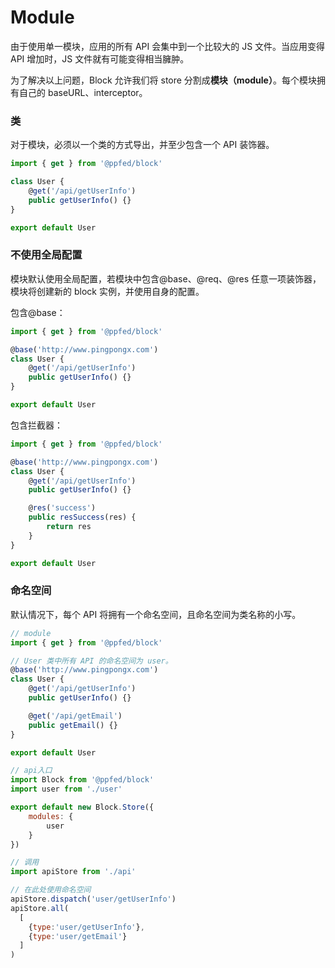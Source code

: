 # Module

由于使用单一模块，应用的所有 API 会集中到一个比较大的 JS 文件。当应用变得 API 增加时，JS 文件就有可能变得相当臃肿。

为了解决以上问题，Block 允许我们将 store 分割成**模块（module）**。每个模块拥有自己的 baseURL、interceptor。

### 类

对于模块，必须以一个类的方式导出，并至少包含一个 API 装饰器。

```js
import { get } from '@ppfed/block'

class User {
    @get('/api/getUserInfo')
    public getUserInfo() {}
}

export default User
```

### 不使用全局配置

模块默认使用全局配置，若模块中包含@base、@req、@res 任意一项装饰器，模块将创建新的 block 实例，并使用自身的配置。

包含@base：

```js
import { get } from '@ppfed/block'

@base('http://www.pingpongx.com')
class User {
    @get('/api/getUserInfo')
    public getUserInfo() {}
}

export default User
```

包含拦截器：

```js
import { get } from '@ppfed/block'

@base('http://www.pingpongx.com')
class User {
    @get('/api/getUserInfo')
    public getUserInfo() {}

    @res('success')
    public resSuccess(res) {
        return res
    }
}

export default User
```

### 命名空间

默认情况下，每个 API 将拥有一个命名空间，且命名空间为类名称的小写。

```js
// module
import { get } from '@ppfed/block'

// User 类中所有 API 的命名空间为 user。
@base('http://www.pingpongx.com')
class User {
    @get('/api/getUserInfo')
    public getUserInfo() {}

    @get('/api/getEmail')
    public getEmail() {}
}

export default User

// api入口
import Block from '@ppfed/block'
import user from './user'

export default new Block.Store({
    modules: {
        user
    }
})

// 调用
import apiStore from './api'

// 在此处使用命名空间
apiStore.dispatch('user/getUserInfo')
apiStore.all(
  [
    {type:'user/getUserInfo'},
    {type:'user/getEmail'}
  ]
)
```

